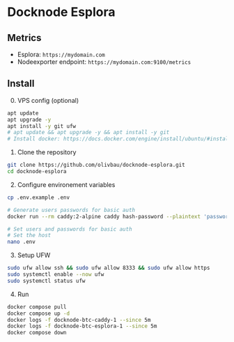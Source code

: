 # Docknode Esplora

## Metrics

- Esplora: `https://mydomain.com`
- Nodeexporter endpoint: `https://mydomain.com:9100/metrics`

## Install

0. VPS config (optional)

```bash
apt update
apt upgrade -y
apt install -y git ufw
# apt update && apt upgrade -y && apt install -y git
# Install docker: https://docs.docker.com/engine/install/ubuntu/#install-using-the-repository
```

1. Clone the repository

```bash
git clone https://github.com/olivbau/docknode-esplora.git
cd docknode-esplora
```

2. Configure environement variables

```bash
cp .env.example .env

# Generate users passwords for basic auth
docker run --rm caddy:2-alpine caddy hash-password --plaintext 'password'

# Set users and passwords for basic auth
# Set the host
nano .env
```

3. Setup UFW

```bash
sudo ufw allow ssh && sudo ufw allow 8333 && sudo ufw allow https
sudo systemctl enable --now ufw
sudo systemctl status ufw
```

4. Run

```bash
docker compose pull
docker compose up -d
docker logs -f docknode-btc-caddy-1 --since 5m
docker logs -f docknode-btc-esplora-1 --since 5m
docker compose down
```
